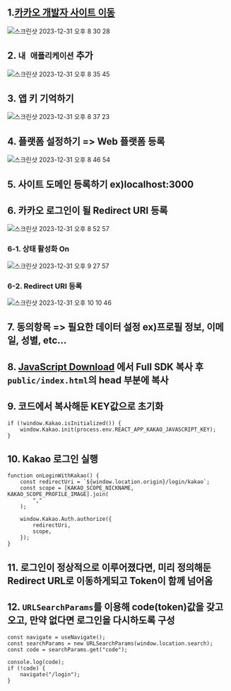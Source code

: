 ## 1.[카카오 개발자 사이트 이동](https://developers.kakao.com)

![스크린샷 2023-12-31 오후 8 30 28](https://github.com/jh0152park/Firebase-Recap/assets/118165975/e060430b-1b24-46bb-bd04-393d3ad78dcd)

## 2. `내 애플리케이션` 추가

![스크린샷 2023-12-31 오후 8 35 45](https://github.com/jh0152park/Firebase-Recap/assets/118165975/d9d767da-5c65-4dcb-bfd2-027f871bd991)

## 3. 앱 키 기억하기

![스크린샷 2023-12-31 오후 8 37 23](https://github.com/jh0152park/Firebase-Recap/assets/118165975/dd1d0e5f-2ff6-4981-9872-ebfecc854b87)

## 4. 플랫폼 설정하기 => Web 플랫폼 등록

![스크린샷 2023-12-31 오후 8 46 54](https://github.com/jh0152park/Firebase-Recap/assets/118165975/0d5956cc-6855-4eef-9200-831756b04d6e)

## 5. 사이트 도메인 등록하기 ex)localhost:3000

## 6. 카카오 로그인이 될 Redirect URI 등록

![스크린샷 2023-12-31 오후 8 52 57](https://github.com/jh0152park/Firebase-Recap/assets/118165975/f487b4c0-642f-4f74-a4e6-427d4f2b95bb)

### 6-1. 상태 활성화 On

![스크린샷 2023-12-31 오후 9 27 57](https://github.com/jh0152park/Firebase-Recap/assets/118165975/3a6e584f-990b-467c-bbd1-05be58412ee3)

### 6-2. Redirect URI 등록

![스크린샷 2023-12-31 오후 10 10 46](https://github.com/jh0152park/Firebase-Recap/assets/118165975/30a76b59-b771-4053-83f2-f09386895e2b)

## 7. 동의항목 => 필요한 데이터 설정 ex)프로필 정보, 이메일, 성별, etc...

## 8. [JavaScript Download](https://developers.kakao.com/docs/latest/ko/javascript/download) 에서 Full SDK 복사 후 `public/index.html`의 head 부분에 복사

## 9. 코드에서 복사해둔 KEY값으로 초기화

```JS
if (!window.Kakao.isInitialized()) {
    window.Kakao.init(process.env.REACT_APP_KAKAO_JAVASCRIPT_KEY);
}
```

## 10. Kakao 로그인 실행

```JS
function onLoginWithKakao() {
    const redirectUri = `${window.location.origin}/login/kakao`;
    const scope = [KAKAO_SCOPE_NICKNAME, KAKAO_SCOPE_PROFILE_IMAGE].join(
        ","
    );

    window.Kakao.Auth.authorize({
        redirectUri,
        scope,
    });
}
```

## 11. 로그인이 정상적으로 이루어졌다면, 미리 정의해둔 Redirect URL로 이동하게되고 Token이 함께 넘어옴

## 12. `URLSearchParams`를 이용해 code(token)값을 갖고오고, 만약 없다면 로그인을 다시하도록 구성

```JS
const navigate = useNavigate();
const searchParams = new URLSearchParams(window.location.search);
const code = searchParams.get("code");

console.log(code);
if (!code) {
    navigate("/login");
}
```
